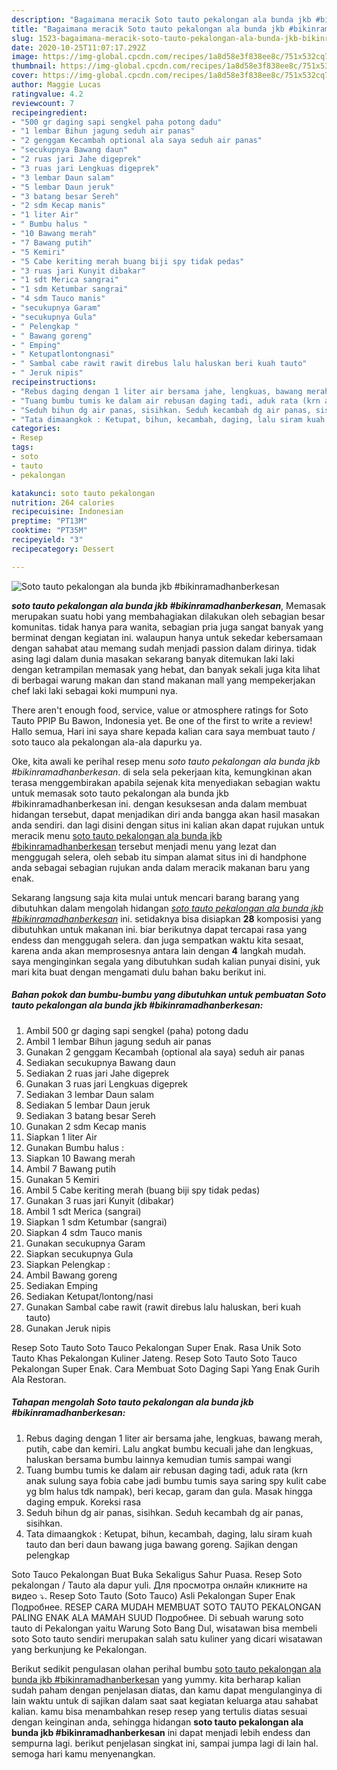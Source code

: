 ```yaml
---
description: "Bagaimana meracik Soto tauto pekalongan ala bunda jkb #bikinramadhanberkesan yang praktis"
title: "Bagaimana meracik Soto tauto pekalongan ala bunda jkb #bikinramadhanberkesan yang praktis"
slug: 1523-bagaimana-meracik-soto-tauto-pekalongan-ala-bunda-jkb-bikinramadhanberkesan-yang-praktis
date: 2020-10-25T11:07:17.292Z
image: https://img-global.cpcdn.com/recipes/1a8d58e3f838ee8c/751x532cq70/soto-tauto-pekalongan-ala-bunda-jkb-bikinramadhanberkesan-foto-resep-utama.jpg
thumbnail: https://img-global.cpcdn.com/recipes/1a8d58e3f838ee8c/751x532cq70/soto-tauto-pekalongan-ala-bunda-jkb-bikinramadhanberkesan-foto-resep-utama.jpg
cover: https://img-global.cpcdn.com/recipes/1a8d58e3f838ee8c/751x532cq70/soto-tauto-pekalongan-ala-bunda-jkb-bikinramadhanberkesan-foto-resep-utama.jpg
author: Maggie Lucas
ratingvalue: 4.2
reviewcount: 7
recipeingredient:
- "500 gr daging sapi sengkel paha potong dadu"
- "1 lembar Bihun jagung seduh air panas"
- "2 genggam Kecambah optional ala saya seduh air panas"
- "secukupnya Bawang daun"
- "2 ruas jari Jahe digeprek"
- "3 ruas jari Lengkuas digeprek"
- "3 lembar Daun salam"
- "5 lembar Daun jeruk"
- "3 batang besar Sereh"
- "2 sdm Kecap manis"
- "1 liter Air"
- " Bumbu halus "
- "10 Bawang merah"
- "7 Bawang putih"
- "5 Kemiri"
- "5 Cabe keriting merah buang biji spy tidak pedas"
- "3 ruas jari Kunyit dibakar"
- "1 sdt Merica sangrai"
- "1 sdm Ketumbar sangrai"
- "4 sdm Tauco manis"
- "secukupnya Garam"
- "secukupnya Gula"
- " Pelengkap "
- " Bawang goreng"
- " Emping"
- " Ketupatlontongnasi"
- " Sambal cabe rawit rawit direbus lalu haluskan beri kuah tauto"
- " Jeruk nipis"
recipeinstructions:
- "Rebus daging dengan 1 liter air bersama jahe, lengkuas, bawang merah, putih, cabe dan kemiri. Lalu angkat bumbu kecuali jahe dan lengkuas, haluskan bersama bumbu lainnya kemudian tumis sampai wangi"
- "Tuang bumbu tumis ke dalam air rebusan daging tadi, aduk rata (krn anak sulung saya fobia cabe jadi bumbu tumis saya saring spy kulit cabe yg blm halus tdk nampak), beri kecap, garam dan gula. Masak hingga daging empuk. Koreksi rasa"
- "Seduh bihun dg air panas, sisihkan. Seduh kecambah dg air panas, sisihkan."
- "Tata dimaangkok : Ketupat, bihun, kecambah, daging, lalu siram kuah tauto dan beri daun bawang juga bawang goreng. Sajikan dengan pelengkap"
categories:
- Resep
tags:
- soto
- tauto
- pekalongan

katakunci: soto tauto pekalongan 
nutrition: 264 calories
recipecuisine: Indonesian
preptime: "PT13M"
cooktime: "PT35M"
recipeyield: "3"
recipecategory: Dessert

---
```



![Soto tauto pekalongan ala bunda jkb #bikinramadhanberkesan](https://img-global.cpcdn.com/recipes/1a8d58e3f838ee8c/751x532cq70/soto-tauto-pekalongan-ala-bunda-jkb-bikinramadhanberkesan-foto-resep-utama.jpg)

<b><i>soto tauto pekalongan ala bunda jkb #bikinramadhanberkesan</i></b>, Memasak merupakan suatu hobi yang membahagiakan dilakukan oleh sebagian besar komunitas. tidak hanya para wanita, sebagian pria juga sangat banyak yang berminat dengan kegiatan ini. walaupun hanya untuk sekedar kebersamaan dengan sahabat atau memang sudah menjadi passion dalam dirinya. tidak asing lagi dalam dunia masakan sekarang banyak ditemukan laki laki dengan ketrampilan memasak yang hebat, dan banyak sekali juga kita lihat di berbagai warung makan dan stand makanan mall yang mempekerjakan chef laki laki sebagai koki mumpuni nya.

There aren&#39;t enough food, service, value or atmosphere ratings for Soto Tauto PPIP Bu Bawon, Indonesia yet. Be one of the first to write a review! Hallo semua, Hari ini saya share kepada kalian cara saya membuat tauto / soto tauco ala pekalongan ala-ala dapurku ya.

Oke, kita awali ke perihal resep menu <i>soto tauto pekalongan ala bunda jkb #bikinramadhanberkesan</i>. di sela sela pekerjaan kita, kemungkinan akan terasa menggembirakan apabila sejenak kita menyediakan sebagian waktu untuk memasak soto tauto pekalongan ala bunda jkb #bikinramadhanberkesan ini. dengan kesuksesan anda dalam membuat hidangan tersebut, dapat menjadikan diri anda bangga akan hasil masakan anda sendiri. dan lagi disini dengan situs ini kalian akan dapat rujukan untuk meracik menu <u>soto tauto pekalongan ala bunda jkb #bikinramadhanberkesan</u> tersebut menjadi menu yang lezat dan menggugah selera, oleh sebab itu simpan alamat situs ini di handphone anda sebagai sebagian rujukan anda dalam meracik makanan baru yang enak.


Sekarang langsung saja kita mulai untuk mencari barang barang yang dibutuhkan dalam mengolah hidangan <u><i>soto tauto pekalongan ala bunda jkb #bikinramadhanberkesan</i></u> ini. setidaknya bisa disiapkan <b>28</b> komposisi yang dibutuhkan untuk makanan ini. biar berikutnya dapat tercapai rasa yang endess dan menggugah selera. dan juga sempatkan waktu kita sesaat, karena anda akan memprosesnya antara lain dengan <b>4</b> langkah mudah. saya menginginkan segala yang dibutuhkan sudah kalian punyai disini, yuk mari kita buat dengan mengamati dulu bahan baku berikut ini.

<!--inarticleads1-->

##### Bahan pokok dan bumbu-bumbu yang dibutuhkan untuk pembuatan Soto tauto pekalongan ala bunda jkb #bikinramadhanberkesan:

1. Ambil 500 gr daging sapi sengkel (paha) potong dadu
1. Ambil 1 lembar Bihun jagung seduh air panas
1. Gunakan 2 genggam Kecambah (optional ala saya) seduh air panas
1. Sediakan secukupnya Bawang daun
1. Sediakan 2 ruas jari Jahe digeprek
1. Gunakan 3 ruas jari Lengkuas digeprek
1. Sediakan 3 lembar Daun salam
1. Sediakan 5 lembar Daun jeruk
1. Sediakan 3 batang besar Sereh
1. Gunakan 2 sdm Kecap manis
1. Siapkan 1 liter Air
1. Gunakan  Bumbu halus :
1. Siapkan 10 Bawang merah
1. Ambil 7 Bawang putih
1. Gunakan 5 Kemiri
1. Ambil 5 Cabe keriting merah (buang biji spy tidak pedas)
1. Gunakan 3 ruas jari Kunyit (dibakar)
1. Ambil 1 sdt Merica (sangrai)
1. Siapkan 1 sdm Ketumbar (sangrai)
1. Siapkan 4 sdm Tauco manis
1. Gunakan secukupnya Garam
1. Siapkan secukupnya Gula
1. Siapkan  Pelengkap :
1. Ambil  Bawang goreng
1. Sediakan  Emping
1. Sediakan  Ketupat/lontong/nasi
1. Gunakan  Sambal cabe rawit (rawit direbus lalu haluskan, beri kuah tauto)
1. Gunakan  Jeruk nipis


Resep Soto Tauto Soto Tauco Pekalongan Super Enak. Rasa Unik Soto Tauto Khas Pekalongan Kuliner Jateng. Resep Soto Tauto Soto Tauco Pekalongan Super Enak. Cara Membuat Soto Daging Sapi Yang Enak Gurih Ala Restoran. 

<!--inarticleads2-->

##### Tahapan mengolah Soto tauto pekalongan ala bunda jkb #bikinramadhanberkesan:

1. Rebus daging dengan 1 liter air bersama jahe, lengkuas, bawang merah, putih, cabe dan kemiri. Lalu angkat bumbu kecuali jahe dan lengkuas, haluskan bersama bumbu lainnya kemudian tumis sampai wangi
1. Tuang bumbu tumis ke dalam air rebusan daging tadi, aduk rata (krn anak sulung saya fobia cabe jadi bumbu tumis saya saring spy kulit cabe yg blm halus tdk nampak), beri kecap, garam dan gula. Masak hingga daging empuk. Koreksi rasa
1. Seduh bihun dg air panas, sisihkan. Seduh kecambah dg air panas, sisihkan.
1. Tata dimaangkok : Ketupat, bihun, kecambah, daging, lalu siram kuah tauto dan beri daun bawang juga bawang goreng. Sajikan dengan pelengkap


Soto Tauco Pekalongan Buat Buka Sekaligus Sahur Puasa. Resep Soto pekalongan / Tauto ala dapur yuli. Для просмотра онлайн кликните на видео ⤵. Resep Soto Tauto (Soto Tauco) Asli Pekalongan Super Enak Подробнее. RESEP CARA MUDAH MEMBUAT SOTO TAUTO PEKALONGAN PALING ENAK ALA MAMAH SUUD Подробнее. Di sebuah warung soto tauto di Pekalongan yaitu Warung Soto Bang Dul, wisatawan bisa membeli soto Soto tauto sendiri merupakan salah satu kuliner yang dicari wisatawan yang berkunjung ke Pekalongan. 

Berikut sedikit pengulasan olahan perihal bumbu <u>soto tauto pekalongan ala bunda jkb #bikinramadhanberkesan</u> yang yummy. kita berharap kalian sudah paham dengan penjelasan diatas, dan kamu dapat mengulanginya di lain waktu untuk di sajikan dalam saat saat kegiatan keluarga atau sahabat kalian. kamu bisa menambahkan resep resep yang tertulis diatas sesuai dengan keinginan anda, sehingga hidangan <b>soto tauto pekalongan ala bunda jkb #bikinramadhanberkesan</b> ini dapat menjadi lebih endess dan sempurna lagi. berikut penjelasan singkat ini, sampai jumpa lagi di lain hal. semoga hari kamu menyenangkan.
